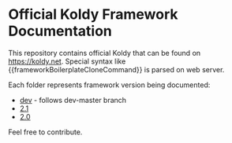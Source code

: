 # Official Koldy Framework Documentation

This repository contains official Koldy that can be found on https://koldy.net. Special syntax like
{{frameworkBoilerplateCloneCommand}} is parsed on web server.

Each folder represents framework version being documented:

* [dev](dev/getting-started.md) - follows dev-master branch
* [2.1](2.1/getting-started.md)
* [2.0](2.0/getting-started.md)

Feel free to contribute. 
